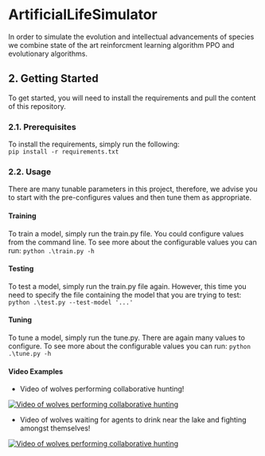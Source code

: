 # ArtificialLifeSimulator
In order to simulate the evolution and intellectual advancements
of species we combine state of the art reinforcment learning algorithm PPO
and evolutionary algorithms.

##  2. Getting Started
To get started, you will need to install the requirements and 
pull the content of this repository.

###  2.1. Prerequisites
To install the requirements, simply run the following:  
```pip install -r requirements.txt```

###  2.2. Usage
There are many tunable parameters in this project, therefore, we advise
you to start with the pre-configures values and then tune them as appropriate.

#### Training
To train a model, simply run the train.py file. You could configure values
from the command line. To see more about the configurable values you can run:
```python .\train.py -h```

#### Testing
To test a model, simply run the train.py file again. However, this time
you need to specify the file containing the model that you are trying to test:
```python .\test.py --test-model '...'```

#### Tuning
To tune a model, simply run the tune.py. There are again many values
to configure. To see more about the configurable values you can run:
```python .\tune.py -h```

#### Video Examples
- Video of wolves performing collaborative hunting!
  
[![Video of wolves performing collaborative hunting](http://i3.ytimg.com/vi/Lsw4edRWRMw/hqdefault.jpg)](https://www.youtube.com/watch?v=Lsw4edRWRMw)

- Video of wolves waiting for agents to drink near the lake and fighting amongst themselves!
  
[![Video of wolves performing collaborative hunting](http://i3.ytimg.com/vi/Lsw4edRWRMw/hqdefault.jpg)](https://www.youtube.com/shorts/FAXsG4GofEQ)
